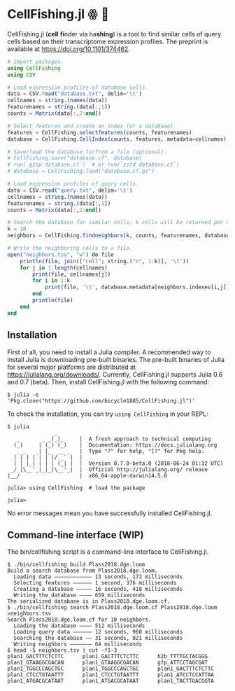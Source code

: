# CellFishing.jl ꙮ 🎣

CellFishing.jl (**cell** **fi**nder via ha**shing**) is a tool to find similar
cells of query cells based on their transcriptome expression profiles.
The preprint is available at https://doi.org/10.1101/374462.

```julia
# Import packages.
using CellFishing
using CSV

# Load expression profiles of database cells.
data = CSV.read("database.txt", delim='\t')
cellnames = string.(names(data))
featurenames = string.(data[:,1])
counts = Matrix(data[:,2:end])

# Select features and create an index (or a database).
features = CellFishing.selectfeatures(counts, featurenames)
database = CellFishing.CellIndex(counts, features, metadata=cellnames)

# Save/load the database to/from a file (optional).
# CellFishing.save("database.cf", database)
# run(`gzip database.cf`)  # or run(`zstd database.cf`)
# database = CellFishing.load("database.cf.gz")

# Load expression profiles of query cells.
data = CSV.read("query.txt", delim='\t')
cellnames = string.(names(data))
featurenames = string.(data[:,1])
counts = Matrix(data[:,2:end])

# Search the database for similar cells; k cells will be returned per query.
k = 10
neighbors = CellFishing.findneighbors(k, counts, featurenames, database)

# Write the neighboring cells to a file.
open("neighbors.tsv", "w") do file
    println(file, join(["cell"; string.("n", 1:k)], '\t'))
    for j in 1:length(cellnames)
        print(file, cellnames[j])
        for i in 1:k
            print(file, '\t', database.metadata[neighbors.indexes[i,j]])
        end
        println(file)
    end
end
```

## Installation

First of all, you need to install a Julia compiler.  A recommended way to
install Julia is downloading pre-built binaries. The pre-built binaries of Julia
for several major platforms are distributed at
<https://julialang.org/downloads/>.  Currently, CellFishing.jl supports Julia
0.6 and 0.7 (beta). Then, install CellFishing.jl with the following command:

    $ julia -e 'Pkg.clone("https://github.com/bicycle1885/CellFishing.jl")'

To check the installation, you can try `using CellFishing` in your REPL:

    $ julia
                   _
       _       _ _(_)_     |  A fresh approach to technical computing
      (_)     | (_) (_)    |  Documentation: https://docs.julialang.org
       _ _   _| |_  __ _   |  Type "?" for help, "]?" for Pkg help.
      | | | | | | |/ _` |  |
      | | |_| | | | (_| |  |  Version 0.7.0-beta.0 (2018-06-24 01:32 UTC)
     _/ |\__'_|_|_|\__'_|  |  Official http://julialang.org/ release
    |__/                   |  x86_64-apple-darwin14.5.0

    julia> using CellFishing  # load the package

    julia>


No error messages mean you have successfully installed CellFishing.jl.


## Command-line interface (WIP)

The bin/cellfishing script is a command-line interface to CellFishing.jl.

    $ ./bin/cellfishing build Plass2018.dge.loom
    Build a search database from Plass2018.dge.loom.
      Loading data ―――――――――――― 13 seconds, 173 milliseconds
      Selecting features ―――――― 1 second, 376 milliseconds
      Creating a database ――――― 16 seconds, 418 milliseconds
      Writing the database ―――― 659 milliseconds
    The serialized database is in Plass2018.dge.loom.cf.
    $ ./bin/cellfishing search Plass2018.dge.loom.cf Plass2018.dge.loom >neighbors.tsv
    Search Plass2018.dge.loom.cf for 10 neighbors.
      Loading the database ―――― 512 milliseconds
      Loading query data ―――――― 12 seconds, 960 milliseconds
      Searching the database ―― 31 seconds, 821 milliseconds
      Writing neighbors ――――――― 64 milliseconds
    $ head -5 neighbors.tsv | cut -f1-3
    plan1_GACTTTCTCTTC      plan1_GACTTTCTCTTC      h2b_TTTTGCTACGGG
    plan1_GTAAGGCGACAN      plan1_GTAAGGCGACAN      gfp_ATTCCTAGCGAT
    plan1_TGGCCCAGCTGC      plan1_TGGCCCAGCTGC      plan1_GACTTTCTCTTC
    plan1_CTCCTGTAATTT      plan1_CTCCTGTAATTT      plan1_ATCCTCCATTAA
    plan1_ATGACGCATAAT      plan1_ATGACGCATAAT      plan1_TACTTGACGGTA
